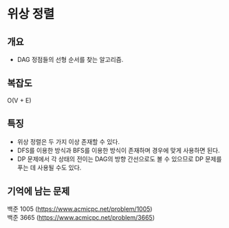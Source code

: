 # 위상 정렬

## 개요
* DAG 정점들의 선형 순서를 찾는 알고리즘.

## 복잡도
O(V + E)

## 특징
* 위상 정렬은 두 가지 이상 존재할 수 있다.
* DFS를 이용한 방식과 BFS를 이용한 방식이 존재하며 경우에 맞게 사용하면 된다.
* DP 문제에서 각 상태의 전이는 DAG의 방향 간선으로도 볼 수 있으므로 DP 문제를 푸는 데 사용될 수도 있다.

## 기억에 남는 문제
백준 1005 (https://www.acmicpc.net/problem/1005)  
백준 3665 (https://www.acmicpc.net/problem/3665)
